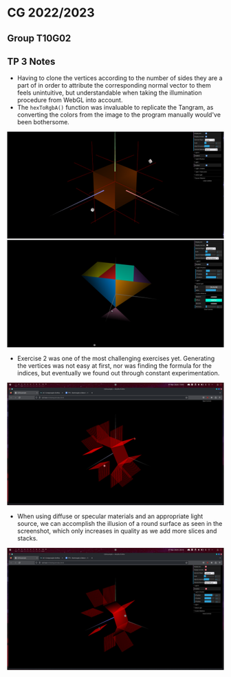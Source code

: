 # CG 2022/2023

## Group T10G02

## TP 3 Notes

- Having to clone the vertices according to the number of sides they are a part of in order to attribute the corresponding normal vector to them feels unintuitive, but understandable when taking the illumination procedure from WebGL into account.
- The `hexToRgbA()` function was invaluable to replicate the Tangram, as converting the colors from the image to the program manually would've been bothersome.

![Screenshot 1](screenshots/cg-t10g02-tp3-1.png)
![Screenshot 2](screenshots/cg-t10g02-tp3-2.png)

- Exercise 2 was one of the most challenging exercises yet. Generating the vertices was not easy at first, nor was finding the formula for the indices, but eventually we found out through constant experimentation.

![Screenshot 3](screenshots/cg-t10g02-tp3-3.png)

- When using diffuse or specular materials and an appropriate light source, we can accomplish the illusion of a round surface as seen in the screenshot, which only increases in quality as we add more slices and stacks.

![Screenshot 4](screenshots/cg-t10g02-tp3-4.png)